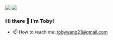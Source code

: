 
<!--
### Hi there 👋

Here are some ideas to get you started:

- 🔭 I’m currently working on ...
- 🌱 I’m currently learning ...
- 👯 I’m looking to collaborate on ...
- 🤔 I’m looking for help with ...
- 💬 Ask me about ...
- 📫 How to reach me: ...
- 😄 Pronouns: ...
- ⚡ Fun fact: ...
-->

![](https://komarev.com/ghpvc/?tobyw21&style=plastic)
![](https://komarev.com/ghpvc/?username=tobyw21&color=brightgreen)

### Hi there 👋 I'm Toby!

- 📫 How to reach me: tobywang21@gmail.com
